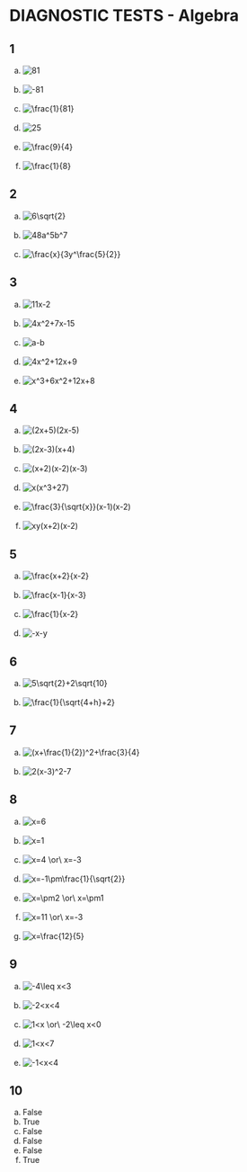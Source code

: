 # DIAGNOSTIC TESTS - Algebra

## 1
<ol type="a">
  <li><img title="81" src="https://latex.codecogs.com/gif.latex?81"/></li><br>
  <li><img title="-81" src="https://latex.codecogs.com/gif.latex?-81"/></li><br>
  <li><img title="\frac{1}{81}" src="https://latex.codecogs.com/gif.latex?%5Cfrac%7B1%7D%7B81%7D"/></li><br>
  <li><img title="25" src="https://latex.codecogs.com/gif.latex?25"/></li><br>
  <li><img title="\frac{9}{4}" src="https://latex.codecogs.com/gif.latex?%5Cfrac%7B9%7D%7B4%7D"/></li><br>
  <li><img title="\frac{1}{8}" src="https://latex.codecogs.com/gif.latex?%5Cfrac%7B1%7D%7B8%7D"/></li>
</ol>

## 2
<ol type="a">
  <li><img title="6\sqrt{2}" src="https://latex.codecogs.com/gif.latex?6%5Csqrt%7B2%7D"/></li><br>
  <li><img title="48a^5b^7" src="https://latex.codecogs.com/gif.latex?48a%5E5b%5E7"/></li><br>
  <li><img title="\frac{x}{3y^\frac{5}{2}}" src="https://latex.codecogs.com/gif.latex?%5Cfrac%7Bx%7D%7B3y%5E%5Cfrac%7B5%7D%7B2%7D%7D%7B%5Ccolor%7Bred%7D%28Incorrect%29%7D"/></li>
</ol>

## 3
<ol type="a">
  <li><img title="11x-2" src="https://latex.codecogs.com/gif.latex?11x-2"/></li><br>
  <li><img title="4x^2+7x-15" src="https://latex.codecogs.com/gif.latex?4x%5E2&plus;7x-15"/></li><br>
  <li><img title="a-b" src="https://latex.codecogs.com/gif.latex?a-b"/></li><br>
  <li><img title="4x^2+12x+9" src="https://latex.codecogs.com/gif.latex?4x%5E2&plus;12x&plus;9"/></li><br>
  <li><img title="x^3+6x^2+12x+8" src="https://latex.codecogs.com/gif.latex?x%5E3&plus;6x%5E2&plus;12x&plus;8"/></li>
</ol>

## 4
<ol type="a">
  <li><img title="(2x+5)(2x-5)" src="https://latex.codecogs.com/gif.latex?%282x&plus;5%29%282x-5%29"/></li><br>
  <li><img title="(2x-3)(x+4)" src="https://latex.codecogs.com/gif.latex?%282x-3%29%28x&plus;4%29"/></li><br>
  <li><img title="(x+2)(x-2)(x-3)" src="https://latex.codecogs.com/gif.latex?%28x&plus;2%29%28x-2%29%28x-3%29"/></li><br>
  <li><img title="x(x^3+27)" src="https://latex.codecogs.com/gif.latex?x%28x%5E3&plus;27%29%7B%5Ccolor%7Bred%7D%28Incorrect%29%7D"/></li><br>
  <li><img title="\frac{3}{\sqrt{x}}(x-1)(x-2)" src="https://latex.codecogs.com/gif.latex?%5Cfrac%7B3%7D%7B%5Csqrt%7Bx%7D%7D%28x-1%29%28x-2%29"/></li><br>
  <li><img title="xy(x+2)(x-2)" src="https://latex.codecogs.com/gif.latex?xy%28x&plus;2%29%28x-2%29"/></li>
</ol>

## 5
<ol type="a">
  <li><img title="\frac{x+2}{x-2}" src="https://latex.codecogs.com/gif.latex?%5Cfrac%7Bx&plus;2%7D%7Bx-2%7D"/></li><br>
  <li><img title="\frac{x-1}{x-3}" src="https://latex.codecogs.com/gif.latex?%5Cfrac%7Bx-1%7D%7Bx-3%7D"/></li><br>
  <li><img title="\frac{1}{x-2}" src="https://latex.codecogs.com/gif.latex?%5Cfrac%7B1%7D%7Bx-2%7D"/></li><br>
  <li><img title="-x-y" src="https://latex.codecogs.com/gif.latex?-x-y"/></li>
</ol>

## 6
<ol type="a">
  <li><img title="5\sqrt{2}+2\sqrt{10}" src="https://latex.codecogs.com/gif.latex?5%5Csqrt%7B2%7D&plus;2%5Csqrt%7B10%7D"/></li><br>
  <li><img title="\frac{1}{\sqrt{4+h}+2}" src="https://latex.codecogs.com/gif.latex?%5Cfrac%7B1%7D%7B%5Csqrt%7B4&plus;h%7D&plus;2%7D"/></li>
</ol>

## 7
<ol type="a">
  <li><img title="(x+\frac{1}{2})^2+\frac{3}{4}" src="https://latex.codecogs.com/gif.latex?%28x&plus;%5Cfrac%7B1%7D%7B2%7D%29%5E2&plus;%5Cfrac%7B3%7D%7B4%7D"/></li><br>
  <li><img title="2(x-3)^2-7" src="https://latex.codecogs.com/gif.latex?2%28x-3%29%5E2-7"/></li>
</ol>

## 8
<ol type="a">
  <li><img title="x=6" src="https://latex.codecogs.com/gif.latex?x%3D6"/></li><br>
  <li><img title="x=1" src="https://latex.codecogs.com/gif.latex?x%3D1"/></li><br>
  <li><img title="x=4 \or\ x=-3" src="https://latex.codecogs.com/gif.latex?x%3D4%20%5Cor%5C%20x%3D-3"/></li><br>
  <li><img title="x=-1\pm\frac{1}{\sqrt{2}}" src="https://latex.codecogs.com/gif.latex?x%3D-1%5Cpm%5Cfrac%7B1%7D%7B%5Csqrt%7B2%7D%7D"/></li><br>
  <li><img title="x=\pm2 \or\ x=\pm1" src="https://latex.codecogs.com/gif.latex?x%3D%5Cpm2%20%5Cor%5C%20x%3D%5Cpm1%7B%5Ccolor%7Bred%7D%28Incorrect%29%7D"/></li><br>
  <li><img title="x=11 \or\ x=-3" src="https://latex.codecogs.com/gif.latex?x%3D11%20%5Cor%5C%20x%3D-3%7B%5Ccolor%7Bred%7D%28Incorrect%29%7D"/></li><br>
  <li><img title="x=\frac{12}{5}" src="https://latex.codecogs.com/gif.latex?x%3D%5Cfrac%7B12%7D%7B5%7D"/></li>
</ol>

## 9
<ol type="a">
  <li><img title="-4\leq x<3" src="https://latex.codecogs.com/gif.latex?-4%5Cleq%20x%3C3"/></li><br>
  <li><img title="-2<x<4" src="https://latex.codecogs.com/gif.latex?-2%3Cx%3C4"/></li><br>
  <li><img title="1<x \or\ -2\leq x<0" src="https://latex.codecogs.com/gif.latex?1%3Cx%20%5Cor%5C%20-2%5Cleq%20x%3C0%7B%5Ccolor%7Bred%7D%28Incorrect%29%7D"/></li><br>
  <li><img title="1<x<7" src="https://latex.codecogs.com/gif.latex?1%3Cx%3C7"/></li><br>
  <li><img title="-1<x<4" src="https://latex.codecogs.com/gif.latex?-1%3Cx%3C4%7B%5Ccolor%7Bred%7D%28Incorrect%29%7D"/></li>
</ol>

## 10
<ol type="a">
  <li>False</li>
  <li>True</li>
  <li>False</li>
  <li>False</li>
  <li>False</li>
  <li>True</li>
</ol>

<!---

## TODO
<ol type="a">
  <li><img title="" src=""/></li><br>
  <li><img title="" src=""/></li>
</ol>

<li></li><br>

<li><img title="" src=""/></li><br>

%7B%5Ccolor%7Bred%7D%28Incorrect%29%7D

{\color{red}Incorrect}

 ![]()

--->
